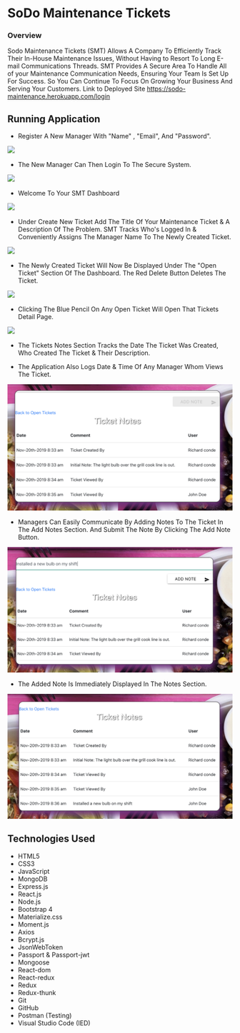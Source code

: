 # SoDo Maintenance Tickets

### Overview
Sodo Maintenance Tickets (SMT) Allows A Company To Efficiently Track Their In-House Maintenance Issues, Without Having to Resort To Long E-mail Communications Threads. SMT Provides A Secure Area To Handle All of your Maintenance Communication Needs, Ensuring Your Team Is Set Up For Success.  So You Can Continue To Focus On Growing Your Business And Serving Your Customers.  Link to Deployed Site https://sodo-maintenance.herokuapp.com/login
  

## Running Application

* Register A New Manager With "Name" , "Email", And "Password". 

<img src="image/Register page.png">

* The New Manager Can Then Login To The Secure System.

<img src="image/Login Page.png">

* Welcome To Your SMT Dashboard

<img src="image/Tickets page.png">

* Under Create New Ticket Add The Title Of Your Maintenance Ticket & A Description Of The Problem. SMT Tracks Who's Logged In & Conveniently Assigns The Manager Name To The Newly Created Ticket. 

<img src="image/Tickets page:Create new ticket.png">

* The Newly Created Ticket Will Now Be Displayed Under The "Open Ticket" Section Of The Dashboard. The Red Delete Button Deletes The Ticket.

<img src="image/Tickets page:Created new ticket.png">

* Clicking The Blue Pencil On Any Open Ticket Will Open That Tickets Detail Page.  

<img src="image/Ticket details page.png">

* The Tickets Notes Section Tracks the Date The Ticket Was Created, Who Created The Ticket & Their Description. 

* The Application Also Logs Date & Time Of Any Manager Whom Views The Ticket. 

<img src="image/Ticket details page:Note section:viewed.png">

* Managers Can Easily Communicate By Adding Notes To The Ticket In The Add Notes Section. And Submit The Note By Clicking The Add Note Button. 

<img src="image/Ticket details page:Note:add Note.png">

* The Added Note Is Immediately Displayed In The Notes Section.

<img src="image/Ticket details page:Notes:added new Note.png">

## Technologies Used 
* HTML5
* CSS3
* JavaScript
* MongoDB
* Express.js
* React.js
* Node.js
* Bootstrap 4
* Materialize.css
* Moment.js
* Axios
* Bcrypt.js
* JsonWebToken
* Passport & Passport-jwt
* Mongoose
* React-dom
* React-redux
* Redux
* Redux-thunk
* Git
* GitHub
* Postman (Testing)
* Visual Studio Code (IED)







